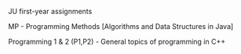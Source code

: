 JU first-year assignments

MP - Programming Methods [Algorithms and Data Structures in Java]

Programming 1 & 2 (P1,P2) - General topics of programming in C++
